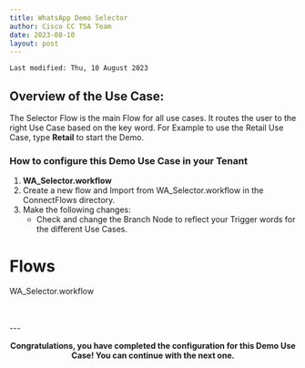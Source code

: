 ```yaml
---
title: WhatsApp Demo Selector
author: Cisco CC TSA Team
date: 2023-08-10
layout: post
---
```


```
Last modified: Thu, 10 August 2023
```

## Overview of the Use Case:


The Selector Flow is the main Flow for all use cases.
It routes the user to the right Use Case based on the key word.
For Example to use the Retail Use Case, type **Retail** to start the Demo. 



### How to configure this Demo Use Case in your Tenant

1.	**WA_Selector.workflow**
2. Create a new flow and Import from WA_Selector.workflow in the ConnectFlows directory.
3. Make the following changes:  
   - Check and change the Branch Node to reflect your Trigger words for the different Use Cases.



# Flows 
WA_Selector.workflow

<br>
<br>
---

  <script>
    document.addEventListener('DOMContentLoaded', () => {
      console.log('DOMContentLoaded OKOK')
    })

    window.addEventListener('load', () => {
      console.log('window load OK')
    })
  </script>

<p style="text-align:center"><strong>Congratulations, you have completed the configuration for this Demo Use Case! You can continue with the next one.</strong></p>
		

